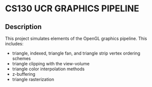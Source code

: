 # CS130 UCR GRAPHICS PIPELINE
## Description

This project simulates elements of the OpenGL graphics pipeline. This includes:
- triangle, indexed, triangle fan, and triangle strip vertex ordering schemes
- triangle clipping with the view-volume
- triangle color interpolation methods
- z-buffering
- triangle rasterization